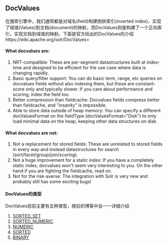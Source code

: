 ## DocValues

在搜索引擎中，我们通常都是对域名(field)构建倒排索引(inverted index)，实现了域值(Values)到文档(document)的映射，而DocValues则是构建了一个正向索引，实现文档到域值的映射。下面是官方给出的DocValues的介绍https://wiki.apache.org/solr/DocValues=
#### What docvalues are:
1. NRT-compatible: These are per-segment datastructures built at index-time and designed to be efficient for the use case where data is changing rapidly.
2. Basic query/filter support: You can do basic term, range, etc queries on docvalues fields without also indexing them, but these are constant-score only and typically slower. If you care about performance and scoring, index the field too.
3. Better compression than fieldcache: Docvalues fields compress better than fieldcache, and "insanity" is impossible.
4. Able to store data outside of heap memory: You can specify a different docValuesFormat on the fieldType (docValuesFormat="Disk") to only load minimal data on the heap, keeping other data structures on disk.
#### What docvalues are not:
1. Not a replacement for stored fields: These are unrelated to stored fields in every way and instead datastructures for search (sort/facet/group/join/scoring).
2. Not a huge improvement for a static index: If you have a completely static index, docvalues won't seem very interesting to you. On the other hand if you are fighting the fieldcache, read on.
3. Not for the risk-averse: The integration with Solr is very new and probably still has some exciting bugs!
#### DocValues的类型
DocValues目前主要有五种类型，随后的博客中会一一详细介绍
1. [SORTED_SET](http://www.amazingkoala.com.cn/Lucene/DocValues/2019/0412/48.html)
2. [SORTED_NUMERIC ](http://www.amazingkoala.com.cn/Lucene/DocValues/2019/0410/47.html)
3. [NUMERIC](http://www.amazingkoala.com.cn/Lucene/DocValues/2019/0409/46.html)
4. [SORTED](http://www.amazingkoala.com.cn/Lucene/DocValues/2019/0219/34.html)
5. [BINARY](http://www.amazingkoala.com.cn/Lucene/DocValues/2019/0412/49.html)